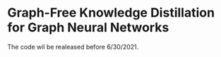 # Graph-Free Knowledge Distillation for Graph Neural Networks

The code wil be realeased before 6/30/2021.
